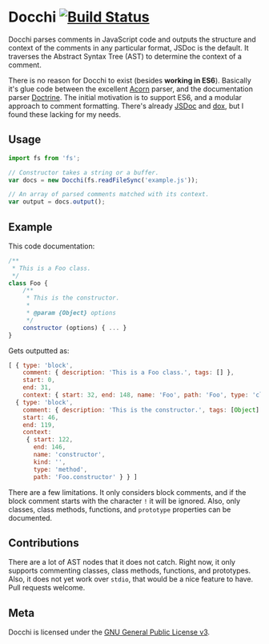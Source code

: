 # Docchi [![Build Status](https://travis-ci.org/daliwali/docchi.png?branch=master)](https://travis-ci.org/daliwali/docchi)

Docchi parses comments in JavaScript code and outputs the structure and context of the comments in any particular format, JSDoc is the default. It traverses the Abstract Syntax Tree (AST) to determine the context of a comment.

There is no reason for Docchi to exist (besides **working in ES6**). Basically it's glue code between the excellent [Acorn](https://github.com/marijnh/acorn) parser, and the documentation parser [Doctrine](https://github.com/Constellation/doctrine). The initial motivation is to support ES6, and a modular approach to comment formatting. There's already [JSDoc](https://github.com/jsdoc3/jsdoc) and [dox](https://github.com/tj/dox), but I found these lacking for my needs.

## Usage

```js
import fs from 'fs';

// Constructor takes a string or a buffer.
var docs = new Docchi(fs.readFileSync('example.js'));

// An array of parsed comments matched with its context.
var output = docs.output();
```

## Example

This code documentation:

```js
/**
 * This is a Foo class.
 */
class Foo {
	/**
	 * This is the constructor.
	 *
	 * @param {Object} options
	 */
	constructor (options) { ... }
}
```

Gets outputted as:

```js
[ { type: 'block',
    comment: { description: 'This is a Foo class.', tags: [] },
    start: 0,
    end: 31,
    context: { start: 32, end: 148, name: 'Foo', path: 'Foo', type: 'class' } },
  { type: 'block',
    comment: { description: 'This is the constructor.', tags: [Object] },
    start: 46,
    end: 119,
    context:
     { start: 122,
       end: 146,
       name: 'constructor',
       kind: '',
       type: 'method',
       path: 'Foo.constructor' } } ]
```

There are a few limitations. It only considers block comments, and if the block comment starts with the character `!` it will be ignored. Also, only classes, class methods, functions, and `prototype` properties can be documented.

## Contributions

There are a lot of AST nodes that it does not catch. Right now, it only supports commenting classes, class methods, functions, and prototypes. Also, it does not yet work over `stdio`, that would be a nice feature to have. Pull requests welcome.

## Meta

Docchi is licensed under the [GNU General Public License v3](https://github.com/daliwali/docchi/blob/master/LICENSE).
